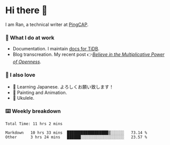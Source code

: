 # Hi there 👋

I am Ran, a technical writer at [PingCAP](https://pingcap.com/).

### 📝 What I do at work

- Documentation. I maintain [docs for TiDB](https://github.com/pingcap/docs).
- Blog transcreation. My recent post 👉[*Believe in the Multiplicative Power of Openness*](https://pingcap.com/blog/believe-in-the-multiplicative-power-of-openness-open-source-community).

### 🤠 I also love

- 💬 Learning Japanese. よろしくお願い致します！
- 🎨 Painting and Animation.
- 🎵 Ukulele.

### ⌨️ Weekly breakdown

<!--START_SECTION:waka-->

```text
Total Time: 11 hrs 2 mins

Markdown   10 hrs 33 mins  ██████████████████▒░░░░░░   73.14 %
Other      3 hrs 24 mins   ██████░░░░░░░░░░░░░░░░░░░   23.57 %
```

<!--END_SECTION:waka-->
